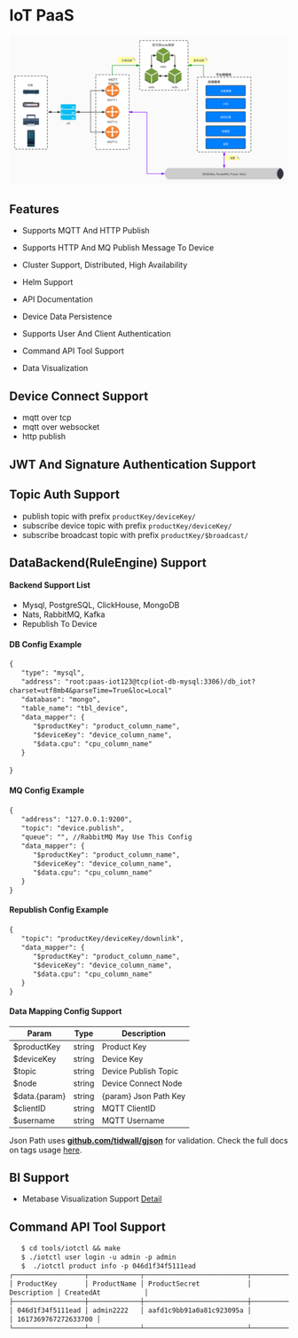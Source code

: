 # IoT PaaS

![架构图](https://github.com/iot-paas/doc/blob/master/iot.png)

## Features

- Supports MQTT And HTTP Publish

- Supports HTTP And MQ Publish Message To Device

- Cluster Support, Distributed, High Availability

- Helm Support

- API Documentation

- Device Data Persistence

- Supports User And Client Authentication

- Command API Tool Support

- Data Visualization

## Device Connect Support

- mqtt over tcp
- mqtt over websocket
- http publish

## JWT And Signature Authentication Support

## Topic Auth Support

- publish topic with prefix `productKey/deviceKey/`
- subscribe device topic with prefix `productKey/deviceKey/`
- subscribe broadcast topic with prefix `productKey/$broadcast/`

## DataBackend(RuleEngine) Support

#### Backend Support List

- Mysql, PostgreSQL, ClickHouse, MongoDB
- Nats, RabbitMQ, Kafka
- Republish To Device

#### DB Config Example

```
{
   "type": "mysql",
   "address": "root:paas-iot123@tcp(iot-db-mysql:3306)/db_iot?charset=utf8mb4&parseTime=True&loc=Local"
   "database": "mongo",
   "table_name": "tbl_device",
   "data_mapper": {
      "$productKey": "product_column_name",
      "$deviceKey": "device_column_name",
      "$data.cpu": "cpu_column_name"
   }

}
```

#### MQ Config Example

```kafka
{
   "address": "127.0.0.1:9200",
   "topic": "device.publish",
   "queue": "", //RabbitMQ May Use This Config
   "data_mapper": {
      "$productKey": "product_column_name",
      "$deviceKey": "device_column_name",
      "$data.cpu": "cpu_column_name"
   }
}
```

#### Republish Config Example

```kafka
{
   "topic": "productKey/deviceKey/downlink",
   "data_mapper": {
      "$productKey": "product_column_name",
      "$deviceKey": "device_column_name",
      "$data.cpu": "cpu_column_name"
   }
}
```

#### Data Mapping Config Support

| Param         | Type   | Description           |
| ------------- | ------ | --------------------- |
| $productKey   | string | Product Key           |
| $deviceKey    | string | Device Key            |
| $topic        | string | Device Publish Topic  |
| $node         | string | Device Connect Node   |
| $data.{param} | string | {param} Json Path Key |
| $clientID     | string | MQTT ClientID         |
| $username     | string | MQTT Username         |

Json Path uses [**github.com/tidwall/gjson**](https://github.com/tidwall/gjson) for validation. Check the full docs on tags usage [here](https://pkg.go.dev/github.com/tidwall/gjson@v1.7.4).

## BI Support

- Metabase Visualization Support [Detail](https://github.com/metabase/metabase)

## Command API Tool Support

```
   $ cd tools/iotctl && make
   $ ./iotctl user login -u admin -p admin
   $  ./iotctl product info -p 046d1f34f5111ead
┌──────────────────┬─────────────┬──────────────────────────┬─────────────┬─────────────────────┐
│ ProductKey       │ ProductName │ ProductSecret            │ Description │ CreatedAt           │
├──────────────────┼─────────────┼──────────────────────────┼─────────────┼─────────────────────┤
│ 046d1f34f5111ead │ admin2222   │ aafd1c9bb91a0a81c923095a │             │ 1617369767272633700 │
└──────────────────┴─────────────┴──────────────────────────┴─────────────┴─────────────────────┘
```
